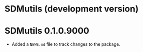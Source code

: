 # SDMutils (development version)

# SDMutils 0.1.0.9000

* Added a `NEWS.md` file to track changes to the package.
